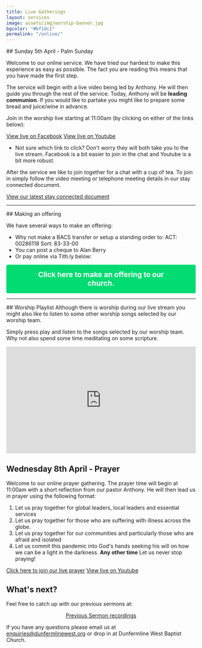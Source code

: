 ```yaml
---
title: Live Gatherings
layout: services
image: assets/img/worship-banner.jpg
bgcolor: "#bf1dc1"
permalink: "/online/"
---
```


<div class="col-lg-12 text-normal">
## Sunday 5th April - Palm Sunday

Welcome to our online service. We have tried our hardest to make this experience as easy as possible. The fact you are reading this means that you have made the first step.

The service will begin with a live video being led by Anthony. He will then guide you through the rest of the service. Today, Anthony will be <b>leading communion</b>. If you would like to partake you might like to prepare some bread and juice/wine in advance. 

Join in the worship live starting at 11:00am (by clicking on either of the links below):

<span class='center'>
                        <a href='https://www.facebook.com/dunfermlinewest/live/' class="btn btn-xl btn-success call2action mt-4" target='_blank'>View live on Facebook</a>
                        <a href='https://youtu.be/q--JB873j-w' class="btn btn-xl btn-success mt-4 call2action" target='_blank'>View live on Youtube</a>
</span>


* Not sure which link to click? Don't worry they will both take you to the live stream. Facebook is a bit easier to join in the chat and Youtube is a bit more robust.

After the service we like to join together for a chat with a cup of tea. To join in simply follow the video meeting or telephone meeting details in our stay connected document.

<a href='https://dunfermlinewest.org/assets/files/dwbc-stay-connected.v4.pdf'>View our latest stay connected document</a>

<hr/>
## Making an offering

We have several ways to make an offering:
* Why not make a BACS transfer or setup a standing order to: ACT: 00286118 Sort: 83-33-00
* You can post a cheque to Alan Berry
* Or pay online via Tith.ly below:

<button class="tithely-give-btn" style="background-color: #00DB72;font-family: inherit;font-weight: bold;font-size: 19px; padding: 15px 70px; border-radius: 4px; cursor: pointer; background-image: none; color: white; text-shadow: none; display: inline-block; float: none; border: none;" data-church-id="1311056">Click here to make an offering to our church.</button>
<script src="https://tithe.ly/widget/v3/give.js?3"></script>
<script>
var tw = create_tithely_widget();
</script>

<hr/>
## Worship Playlist
Although there is worship during our live stream you might also like to listen to some other worship songs selected by our worship team.

Simply press play and listen to the songs selected by our worship team. Why not also spend some time meditating on some scripture.
<div style="width: 100%; max-width: 800px; max-height: 650px;"><div style="position: relative; padding-bottom: 56.25%; width: 100%;"><iframe src="https://www.youtube.com/embed/videoseries?list=PLWewcFMHTJ0FjGKggn1g7DvlNNI68px3C" frameborder="0" allow="accelerometer; autoplay; encrypted-media; gyroscope; picture-in-picture" allowfullscreen style="position: absolute; top: 0; left: 0; width: 100%; height: 100%;"></iframe></div></div>

## Wednesday 8th April - Prayer

Welcome to our online prayer gathering. The prayer time will begin at 11:00am with a short reflection from our pastor Anthony. He will then lead us in prayer using the following format:

1. Let us pray together for global leaders, local leaders and essential services
2. Let us pray together for those who are suffering with illness across the globe.
3. Let us pray together for our communities and particularly those who are afraid and isolated
4. Let us commit this pandemic into God's hands seeking his will on how we can be a light in the darkness.
<b>Any other time</b> Let us never stop praying!

<span class='center'>
                        <a href='https://www.facebook.com/dunfermlinewest/live/' class="btn btn-xl btn-success call2action mt-4" target='_blank'>Click here to join our live prayer</a>
                        <a href='https://youtu.be/vSB-MuwYTno' class="btn btn-xl btn-success mt-4 call2action" target='_blank'>View live on Youtube</a>
</span>


<br />

## What's next?

<p>Feel free to catch up with our previous sermons at:</p>
<p style='text-align: center'>
<a class='btn btn-primary  call2action' href='{{ site.url }}/videos/' alt='View sermons on Youtube' target='_blank'>Previous Sermon recordings</a>
</p>
<p>
If you have any questions please email us at <a href='mailto:enquiries@dunfermlinewest.org?subject=kidzclub'>enquiries@dunfermlinewest.org</a> or drop in at Dunfermline West Baptist Church.
</p>
</div>